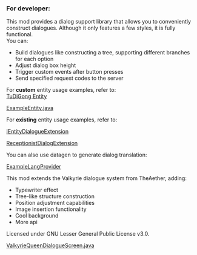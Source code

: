 ### For developer:

This mod provides a dialog support library that allows you to conveniently construct dialogues. Although it only features a few styles, it is fully functional.  
You can:

*   Build dialogues like constructing a tree, supporting different branches for each option
*   Adjust dialog box height
*   Trigger custom events after button presses
*   Send specified request codes to the server

For **custom** entity usage examples, refer to:  
[TuDiGong Entity](https://github.com/GaylordFockerCN/TuDiGong/blob/main/src/main/java/com/p1nero/tudigong/entity/TudiGongEntity.java)

[ExampleEntity.java](https://github.com/GaylordFockerCN/DialogueLib/blob/master/src/main/java/com/p1nero/dialog_lib/entity/ExampleEntity.java)

For **existing** entity usage examples, refer to:

[IEntityDialogueExtension](https://github.com/GaylordFockerCN/DialogueLib/blob/master/src/main/java/com/p1nero/dialog_lib/api/IEntityDialogueExtension.java)

[ReceptionistDialogExtension](https://github.com/GaylordFockerCN/BountifulNpc/blob/1.20.1/src/main/java/com/p1nero/bountiful_npc/dialog/ReceptionistDialogExtension.java)

You can also use datagen to generate dialog translation:

[ExampleLangProvider](https://github.com/GaylordFockerCN/DialogueLib/blob/master/src/main/java/com/p1nero/dialog_lib/data/ExampleLangProvider.java)

This mod extends the Valkyrie dialogue system from TheAether, adding:

*   Typewriter effect
*   Tree-like structure construction
*   Position adjustment capabilities
*   Image insertion functionality
*   Cool background
*   More api

Licensed under GNU Lesser General Public License v3.0.

[ValkyrieQueenDialogueScreen.java](https://github.com/The-Aether-Team/The-Aether/blob/1.20.1-develop/src/main/java/com/aetherteam/aether/client/gui/screen/ValkyrieQueenDialogueScreen.java)